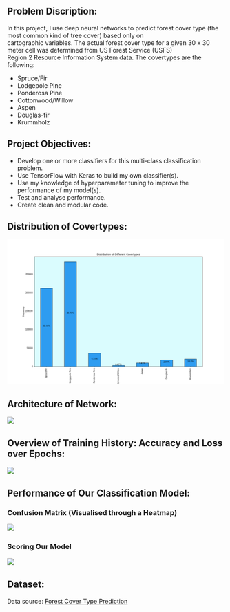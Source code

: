 ## Problem Discription:
In this project, I use deep neural networks to predict forest cover type (the most common kind of tree cover) based only on \
cartographic variables. The actual forest cover type for a given 30 x 30 meter cell was determined from US Forest Service (USFS)\
Region 2 Resource Information System data. The covertypes are the following:
- Spruce/Fir
- Lodgepole Pine
- Ponderosa Pine
- Cottonwood/Willow
- Aspen
- Douglas-fir
- Krummholz

## Project Objectives:
- Develop one or more classifiers for this multi-class classification problem.
- Use TensorFlow with Keras to build my own classifier(s). 
- Use my knowledge of hyperparameter tuning to improve the performance of my model(s).
- Test and analyse performance.
- Create clean and modular code.

## Distribution of Covertypes:
![](https://github.com/Friedrich94326/AI_and_Data_Science/blob/Python/Deep%20Learning/Projects/Forest_Covertype_Classification/distribution%20of%20cover%20types.png)

## Architecture of Network:
![](https://github.com/Friedrich94326/AI_and_Data_Science/blob/Python/Deep%20Learning/Projects/Forest_Covertype_Classification/Trained_Models/covertype_3_layered_classifier/model_plot.png)

## Overview of Training History: Accuracy and Loss over Epochs:
![](https://github.com/Friedrich94326/AI_and_Data_Science/blob/Python/Deep%20Learning/Projects/Forest_Covertype_Classification/Outputs/acc_loss_plot.png)

## Performance of Our Classification Model:

### Confusion Matrix (Visualised through a Heatmap)
![](https://github.com/Friedrich94326/AI_and_Data_Science/blob/Python/Deep%20Learning/Projects/Forest_Covertype_Classification/Outputs/confusion_matrix.png)

### Scoring Our Model
![](https://github.com/Friedrich94326/AI_and_Data_Science/blob/Python/Deep%20Learning/Projects/Forest_Covertype_Classification/Trained_Models/covertype_3_layered_classifier/Model_Score.jpg)


## Dataset:
Data source: [Forest Cover Type Prediction](https://www.kaggle.com/c/forest-cover-type-prediction)
